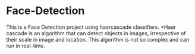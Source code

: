 # Face-Detection
This is a Face Detection project using haarcascade classifiers.
  *Haar cascade is an algorithm that can detect objects in images, irrespective of their scale in image and location. This algorithm    is not so complex and can run in real-time.
